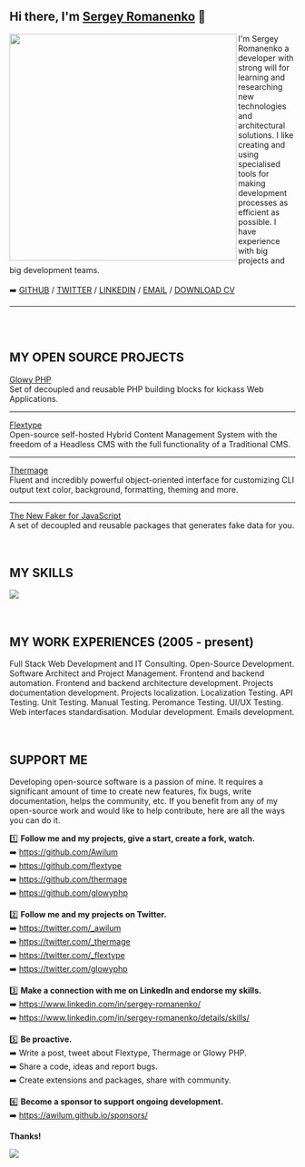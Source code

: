<h2>
Hi there, I'm <a href="https://github.com/Awilum">Sergey Romanenko</a> 👋
</h2>

<img width="400" align="left" src="https://cr-ss-service.azurewebsites.net/api/ScreenShot?widget=summary&username=Awilum">

I'm Sergey Romanenko a developer with strong will for learning and researching new technologies and architectural solutions. I like creating and using specialised tools for making development processes as efficient as possible. I have experience with big projects and big development teams. <br><br>
➡️ <a href="https://github.com/Awilum">GITHUB</a> / <a href="https://twitter.com/_awilum">TWITTER</a> / <a href="https://www.linkedin.com/in/sergey-romanenko/">LINKEDIN</a> / <a href="awilum@msn.com">EMAIL</a> / <a href="https://awilum.github.io/sergey-romanenko-cv.pdf">DOWNLOAD CV</a>
<hr>

<br><br>

## MY OPEN SOURCE PROJECTS

[Glowy PHP](https://github.com/glowyphp)  
Set of decoupled and reusable PHP building blocks for kickass Web Applications.<hr>

[Flextype](https://github.com/flextype)  
Open-source self-hosted Hybrid Content Management System with the freedom of a Headless CMS with the full functionality of a Traditional CMS.<hr>

[Thermage](https://github.com/thermage)  
Fluent and incredibly powerful object-oriented interface for customizing CLI output text color, background, formatting, theming and more.<hr>

[The New Faker for JavaScript](https://github.com/faker-javascript)  
A set of decoupled and reusable packages that generates fake data for you.
<br><br><br>

## MY SKILLS 
<img src="https://cr-skills-chart-widget.azurewebsites.net/api/api?username=Awilum&padding=10&skills=javascript,php,typescript,html,less,css,scss,shell">
<br><br><br>

## MY WORK EXPERIENCES (2005 - present)
Full Stack Web Development and IT Consulting.
Open-Source Development.
Software Architect and Project Management.
Frontend and backend automation.
Frontend and backend architecture development.
Projects documentation development.
Projects localization.
Localization Testing.
API Testing.
Unit Testing.
Manual Testing.
Peromance Testing.
UI/UX Testing.
Web interfaces standardisation.
Modular development.
Emails development.
<br><br><br>

## SUPPORT ME

Developing open-source software is a passion of mine. It requires a significant amount of time to create new features, fix bugs, write documentation, helps the community, etc. If you benefit from any of my open-source work and would like to help contribute, here are all the ways you can do it.  


1️⃣  **Follow me and my projects, give a start, create a fork, watch.**  
➡️  https://github.com/Awilum  
➡️  https://github.com/flextype  
➡️  https://github.com/thermage  
➡️  https://github.com/glowyphp 
 
2️⃣  **Follow me and my projects on Twitter.**  
➡️  https://twitter.com/_awilum  
➡️  https://twitter.com/_thermage  
➡️  https://twitter.com/_flextype  
➡️  https://twitter.com/glowyphp  
 
3️⃣  **Make a connection with me on LinkedIn and endorse my skills.**  
➡️  https://www.linkedin.com/in/sergey-romanenko/  
➡️  https://www.linkedin.com/in/sergey-romanenko/details/skills/  

5️⃣  **Be proactive.**  
➡️  Write a post, tweet about Flextype, Thermage or Glowy PHP.  
➡️  Share a code, ideas and report bugs.  
➡️  Create extensions and packages, share with community.  
   
6️⃣  **Become a sponsor to support ongoing development.**  
➡️  https://awilum.github.io/sponsors/   
 
**Thanks!**  

![](https://hit.yhype.me/github/profile?user_id=477114)

